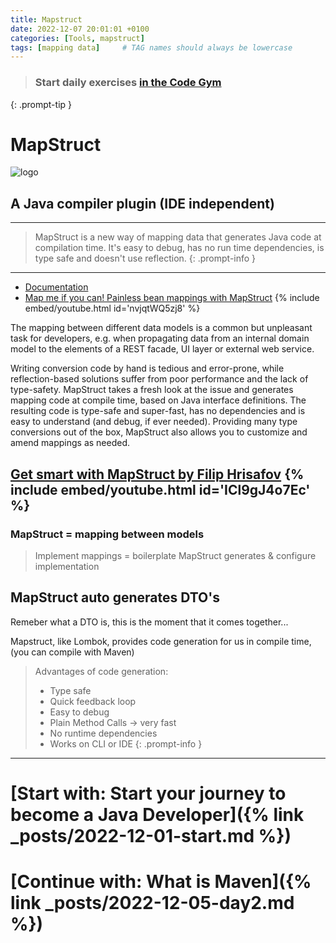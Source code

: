```yaml
---
title: Mapstruct
date: 2022-12-07 20:01:01 +0100
categories: [Tools, mapstruct]
tags: [mapping data]     # TAG names should always be lowercase
---
```

> ### Start daily exercises [in the Code Gym](https://codegym.cc/)
{: .prompt-tip }

# MapStruct

![logo](https://mapstruct.org/images/mapstruct.png)
## A Java compiler plugin (IDE independent)

---

> MapStruct is a new way of mapping data that generates Java code at compilation time. It's easy to debug, has no run time
dependencies, is type safe and doesn't use reflection.
{: .prompt-info }

---

- [Documentation](https://mapstruct.org/documentation/stable/reference/html/)
- [Map me if you can! Painless bean mappings with MapStruct](https://www.youtube.com/watch?v=nvjqtWQ5zj8)
{% include embed/youtube.html id='nvjqtWQ5zj8' %}

The mapping between different data models is a common but unpleasant task for developers, e.g. when propagating data
from an internal domain model to the elements of a REST facade, UI layer or external web service.

Writing conversion code by hand is tedious and error-prone, while reflection-based solutions suffer from poor
performance and the lack of type-safety. MapStruct takes a fresh look at the issue and generates mapping code at compile
time, based on Java interface definitions. The resulting code is type-safe and super-fast, has no dependencies and is
easy to understand (and debug, if ever needed). Providing many type conversions out of the box, MapStruct also allows
you to customize and amend mappings as needed.

[Get smart with MapStruct by Filip Hrisafov](https://www.youtube.com/watch?v=ICl9gJ4o7Ec)
{% include embed/youtube.html id='ICl9gJ4o7Ec' %}
---
### MapStruct = mapping between models
> Implement mappings = boilerplate
> MapStruct generates & configure implementation

## MapStruct auto generates DTO's
Remeber what a DTO is, this is the moment that it comes together...

Mapstruct, like Lombok, provides code generation for us in compile time, (you can compile with Maven)


> Advantages of code generation:
> - Type safe
> - Quick feedback loop
> - Easy to debug
> - Plain Method Calls -> very fast
> - No runtime dependencies
> - Works on CLI or IDE
{: .prompt-info }

***

# [Start with: Start your journey to become a Java Developer]({% link _posts/2022-12-01-start.md %})

# [Continue with: What is Maven]({% link _posts/2022-12-05-day2.md %})
